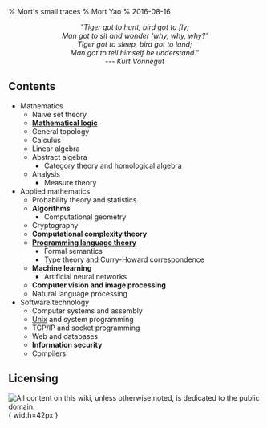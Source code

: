 % Mort's small traces
% Mort Yao
% 2016-08-16

<div style="text-align:center;font-style:italic">
"Tiger got to hunt, bird got to fly;
<br> Man got to sit and wonder 'why, why, why?'
<br> Tiger got to sleep, bird got to land;
<br> Man got to tell himself he understand."
<br> --- Kurt Vonnegut
</div>

## Contents

* Mathematics
    * Naive set theory
    * **[Mathematical logic](/math/logic)**
    * General topology
    * Calculus
    * Linear algebra
    * Abstract algebra
        * Category theory and homological algebra
    * Analysis
        * Measure theory
* Applied mathematics
    * Probability theory and statistics
    * **Algorithms**
        * Computational geometry
    * Cryptography
    * **Computational complexity theory**
    * **[Programming language theory](/plt)**
        * Formal semantics
        * Type theory and Curry-Howard correspondence
    * **Machine learning**
        * Artificial neural networks
    * **Computer vision and image processing**
    * Natural language processing
* Software technology
    * Computer systems and assembly
    * [Unix](/unix) and system programming
    * TCP/IP and socket programming
    * Web and databases
    * **Information security**
    * Compilers



## Licensing

![<small>
All content on this wiki, unless otherwise noted, is dedicated to the
[public domain](https://raw.githubusercontent.com/soimort/wiki/gh-pages/LICENSE).
</small>](https://i0.wp.com/dl.dropboxusercontent.com/s/2f9kuczvqrcaagg/cc0.png){ width=42px }
